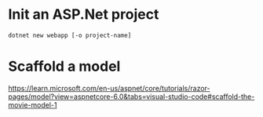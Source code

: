 # Init an ASP.Net project

`dotnet new webapp [-o project-name]`

# Scaffold a model

https://learn.microsoft.com/en-us/aspnet/core/tutorials/razor-pages/model?view=aspnetcore-6.0&tabs=visual-studio-code#scaffold-the-movie-model-1

